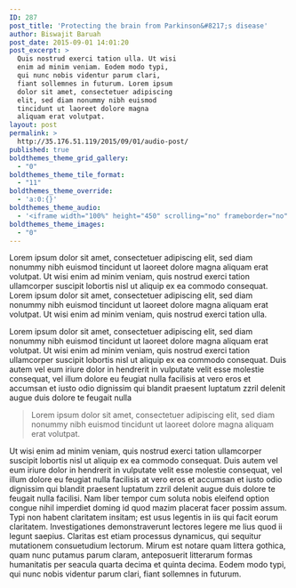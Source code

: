 ```yaml
---
ID: 287
post_title: 'Protecting the brain from Parkinson&#8217;s disease'
author: Biswajit Baruah
post_date: 2015-09-01 14:01:20
post_excerpt: >
  Quis nostrud exerci tation ulla. Ut wisi
  enim ad minim veniam. Eodem modo typi,
  qui nunc nobis videntur parum clari,
  fiant sollemnes in futurum. Lorem ipsum
  dolor sit amet, consectetuer adipiscing
  elit, sed diam nonummy nibh euismod
  tincidunt ut laoreet dolore magna
  aliquam erat volutpat.
layout: post
permalink: >
  http://35.176.51.119/2015/09/01/audio-post/
published: true
boldthemes_theme_grid_gallery:
  - "0"
boldthemes_theme_tile_format:
  - "11"
boldthemes_theme_override:
  - 'a:0:{}'
boldthemes_theme_audio:
  - '<iframe width="100%" height="450" scrolling="no" frameborder="no" src="https://w.soundcloud.com/player/?url=https%3A//api.soundcloud.com/tracks/160122133&auto_play=false&hide_related=false&show_comments=true&show_user=true&show_reposts=false&visual=true"></iframe>'
boldthemes_theme_images:
  - "0"
---
```

Lorem ipsum dolor sit amet, consectetuer adipiscing elit, sed diam nonummy nibh euismod tincidunt ut laoreet dolore magna aliquam erat volutpat. Ut wisi enim ad minim veniam, quis nostrud exerci tation ullamcorper suscipit lobortis nisl ut aliquip ex ea commodo consequat. Lorem ipsum dolor sit amet, consectetuer adipiscing elit, sed diam nonummy nibh euismod tincidunt ut laoreet dolore magna aliquam erat volutpat. Ut wisi enim ad minim veniam, quis nostrud exerci tation ulla.

Lorem ipsum dolor sit amet, consectetuer adipiscing elit, sed diam nonummy nibh euismod tincidunt ut laoreet dolore magna aliquam erat volutpat. Ut wisi enim ad minim veniam, quis nostrud exerci tation ullamcorper suscipit lobortis nisl ut aliquip ex ea commodo consequat. Duis autem vel eum iriure dolor in hendrerit in vulputate velit esse molestie consequat, vel illum dolore eu feugiat nulla facilisis at vero eros et accumsan et iusto odio dignissim qui blandit praesent luptatum zzril delenit augue duis dolore te feugait nulla
<blockquote>Lorem ipsum dolor sit amet, consectetuer adipiscing elit, sed diam nonummy nibh euismod tincidunt ut laoreet dolore magna aliquam erat volutpat.</blockquote>
Ut wisi enim ad minim veniam, quis nostrud exerci tation ullamcorper suscipit lobortis nisl ut aliquip ex ea commodo consequat. Duis autem vel eum iriure dolor in hendrerit in vulputate velit esse molestie consequat, vel illum dolore eu feugiat nulla facilisis at vero eros et accumsan et iusto odio dignissim qui blandit praesent luptatum zzril delenit augue duis dolore te feugait nulla facilisi.
Nam liber tempor cum soluta nobis eleifend option congue nihil imperdiet doming id quod mazim placerat facer possim assum. Typi non habent claritatem insitam; est usus legentis in iis qui facit eorum claritatem. Investigationes demonstraverunt lectores legere me lius quod ii legunt saepius. Claritas est etiam processus dynamicus, qui sequitur mutationem consuetudium lectorum. Mirum est notare quam littera gothica, quam nunc putamus parum claram, anteposuerit litterarum formas humanitatis per seacula quarta decima et quinta decima. Eodem modo typi, qui nunc nobis videntur parum clari, fiant sollemnes in futurum.